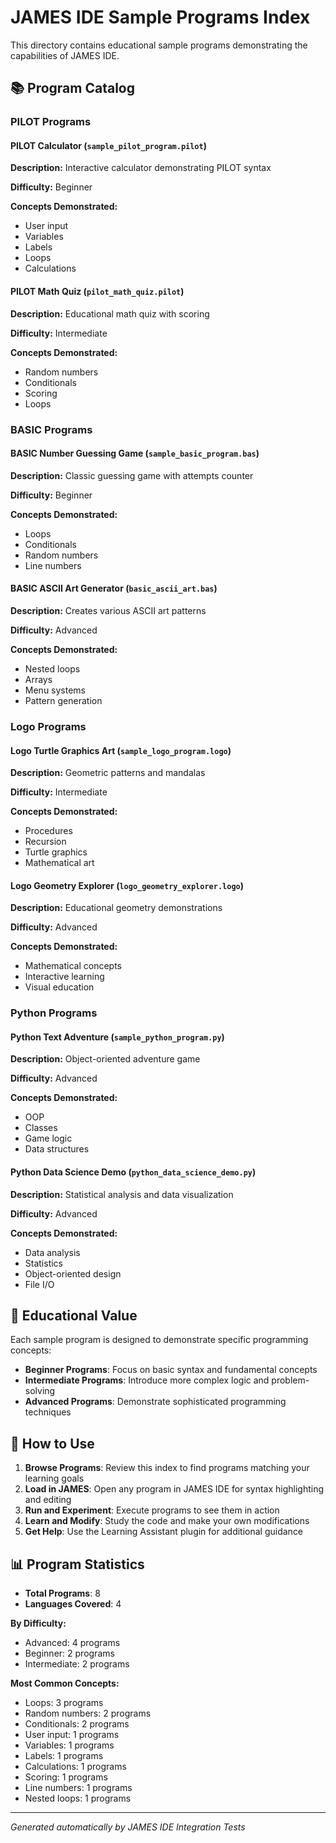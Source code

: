 # JAMES IDE Sample Programs Index

This directory contains educational sample programs demonstrating the capabilities of JAMES IDE.

## 📚 Program Catalog

### PILOT Programs

#### PILOT Calculator (`sample_pilot_program.pilot`)
**Description:** Interactive calculator demonstrating PILOT syntax

**Difficulty:** Beginner

**Concepts Demonstrated:**
- User input
- Variables
- Labels
- Loops
- Calculations

#### PILOT Math Quiz (`pilot_math_quiz.pilot`)
**Description:** Educational math quiz with scoring

**Difficulty:** Intermediate

**Concepts Demonstrated:**
- Random numbers
- Conditionals
- Scoring
- Loops

### BASIC Programs

#### BASIC Number Guessing Game (`sample_basic_program.bas`)
**Description:** Classic guessing game with attempts counter

**Difficulty:** Beginner

**Concepts Demonstrated:**
- Loops
- Conditionals
- Random numbers
- Line numbers

#### BASIC ASCII Art Generator (`basic_ascii_art.bas`)
**Description:** Creates various ASCII art patterns

**Difficulty:** Advanced

**Concepts Demonstrated:**
- Nested loops
- Arrays
- Menu systems
- Pattern generation

### Logo Programs

#### Logo Turtle Graphics Art (`sample_logo_program.logo`)
**Description:** Geometric patterns and mandalas

**Difficulty:** Intermediate

**Concepts Demonstrated:**
- Procedures
- Recursion
- Turtle graphics
- Mathematical art

#### Logo Geometry Explorer (`logo_geometry_explorer.logo`)
**Description:** Educational geometry demonstrations

**Difficulty:** Advanced

**Concepts Demonstrated:**
- Mathematical concepts
- Interactive learning
- Visual education

### Python Programs

#### Python Text Adventure (`sample_python_program.py`)
**Description:** Object-oriented adventure game

**Difficulty:** Advanced

**Concepts Demonstrated:**
- OOP
- Classes
- Game logic
- Data structures

#### Python Data Science Demo (`python_data_science_demo.py`)
**Description:** Statistical analysis and data visualization

**Difficulty:** Advanced

**Concepts Demonstrated:**
- Data analysis
- Statistics
- Object-oriented design
- File I/O

## 🎯 Educational Value

Each sample program is designed to demonstrate specific programming concepts:

- **Beginner Programs**: Focus on basic syntax and fundamental concepts
- **Intermediate Programs**: Introduce more complex logic and problem-solving
- **Advanced Programs**: Demonstrate sophisticated programming techniques

## 🚀 How to Use

1. **Browse Programs**: Review this index to find programs matching your learning goals
2. **Load in JAMES**: Open any program in JAMES IDE for syntax highlighting and editing
3. **Run and Experiment**: Execute programs to see them in action
4. **Learn and Modify**: Study the code and make your own modifications
5. **Get Help**: Use the Learning Assistant plugin for additional guidance

## 📊 Program Statistics

- **Total Programs**: 8
- **Languages Covered**: 4

**By Difficulty:**
- Advanced: 4 programs
- Beginner: 2 programs
- Intermediate: 2 programs

**Most Common Concepts:**
- Loops: 3 programs
- Random numbers: 2 programs
- Conditionals: 2 programs
- User input: 1 programs
- Variables: 1 programs
- Labels: 1 programs
- Calculations: 1 programs
- Scoring: 1 programs
- Line numbers: 1 programs
- Nested loops: 1 programs

---
*Generated automatically by JAMES IDE Integration Tests*

